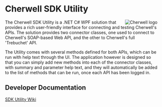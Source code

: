 # Cherwell SDK Utility

<img src="https://github.com/CherwellSDK/CherwellSDK.github.io/blob/master/images/CherwellLogoMed.png"
 alt="Cherwell logo" title="Cherwell" align="right" />

The Cherwell SDK Utility is a .NET C# WPF solution that provides a rich user-friendly interface for connecting and testing 
Cherwell's APIs.  The solution provides two connector classes, one used to connect to Cherwell's SOAP-based Web API, and 
the other to Cherwell's full 'Trebuchet' API.

The Utility comes with several methods defined for both APIs, which can be run with help text through the UI.  The application however is designed so that you can simply add new methods into each of the connector classes, with summary and parameter help text, and they will automatically be added to the list of methods that can be run, once each API has been logged in.

## Developer Documentation
[SDK Utility Wiki](https://github.com/CherwellSDK/SDK-Utility/wiki)
